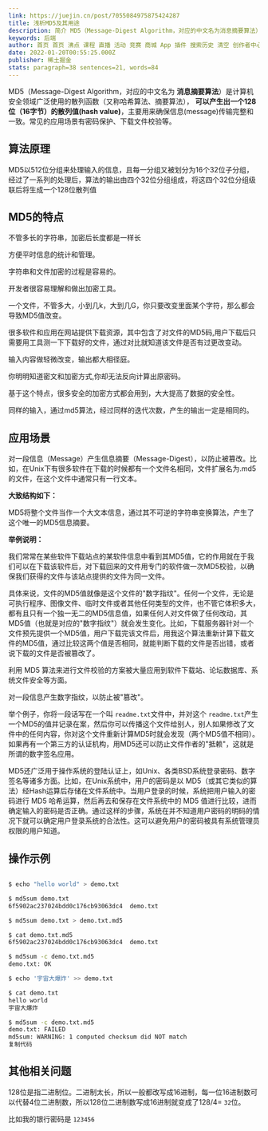 ```yaml
---
link: https://juejin.cn/post/7055084975875424287
title: 浅析MD5及其用途
description: 简介 MD5（Message-Digest Algorithm，对应的中文名为消息摘要算法）是计算机安全领域广泛使用的散列函
keywords: 后端
author: 首页 首页 沸点 课程 直播 活动 竞赛 商城 App 插件 搜索历史 清空 创作者中心 写文章 发沸点 写笔记 写代码 草稿箱 创作灵感 查看更多 会员 登录 注册
date: 2022-01-20T00:55:25.000Z
publisher: 稀土掘金
stats: paragraph=38 sentences=21, words=84
---
```

MD5（Message-Digest Algorithm，对应的中文名为 **消息摘要算法**）是计算机安全领域广泛使用的散列函数（又称哈希算法、摘要算法）， **可以产生出一个128位（16字节）的散列值(hash value)**，主要用来确保信息(message)传输完整和一致。常见的应用场景有密码保护、下载文件校验等。

## 算法原理

MD5以512位分组来处理输入的信息，且每一分组又被划分为16个32位子分组，经过了一系列的处理后，算法的输出由四个32位分组组成，将这四个32位分组级联后将生成一个128位散列值

## MD5的特点

不管多长的字符串，加密后长度都是一样长

方便平时信息的统计和管理。

字符串和文件加密的过程是容易的。

开发者很容易理解和做出加密工具。

一个文件，不管多大，小到几k，大到几G，你只要改变里面某个字符，那么都会导致MD5值改变。

很多软件和应用在网站提供下载资源，其中包含了对文件的MD5码,用户下载后只需要用工具测一下下载好的文件，通过对比就知道该文件是否有过更改变动。

输入内容做轻微改变，输出都大相径庭。

你明明知道密文和加密方式,你却无法反向计算出原密码。

基于这个特点，很多安全的加密方式都会用到，大大提高了数据的安全性。

同样的输入，通过md5算法，经过同样的迭代次数，产生的输出一定是相同的。

## 应用场景

对一段信息（Message）产生信息摘要（Message-Digest），以防止被篡改。比如，在Unix下有很多软件在下载的时候都有一个文件名相同，文件扩展名为.md5的文件，在这个文件中通常只有一行文本。

**大致结构如下：**

MD5将整个文件当作一个大文本信息，通过其不可逆的字符串变换算法，产生了这个唯一的MD5信息摘要。

**举例说明：**

我们常常在某些软件下载站点的某软件信息中看到其MD5值，它的作用就在于我们可以在下载该软件后，对下载回来的文件用专门的软件做一次MD5校验，以确保我们获得的文件与该站点提供的文件为同一文件。

具体来说，文件的MD5值就像是这个文件的"数字指纹"。任何一个文件，无论是可执行程序、图像文件、临时文件或者其他任何类型的文件，也不管它体积多大，都有且只有一个独一无二的MD5信息值，如果任何人对文件做了任何改动，其MD5值（也就是对应的"数字指纹"）就会发生变化。比如，下载服务器针对一个文件预先提供一个MD5值，用户下载完该文件后，用我这个算法重新计算下载文件的MD5值，通过比较这两个值是否相同，就能判断下载的文件是否出错，或者说下载的文件是否被篡改了。

利用 MD5 算法来进行文件校验的方案被大量应用到软件下载站、论坛数据库、系统文件安全等方面。

对一段信息产生数字指纹，以防止被"篡改"。

举个例子，你将一段话写在一个叫 `readme.txt`文件中，并对这个 `readme.txt`产生一个MD5的值并记录在案，然后你可以传播这个文件给别人，别人如果修改了文件中的任何内容，你对这个文件重新计算MD5时就会发现（两个MD5值不相同）。如果再有一个第三方的认证机构，用MD5还可以防止文件作者的"抵赖"，这就是所谓的数字签名应用。

MD5还广泛用于操作系统的登陆认证上，如Unix、各类BSD系统登录密码、数字签名等诸多方面。比如，在Unix系统中，用户的密码是以 MD5（或其它类似的算法）经Hash运算后存储在文件系统中。当用户登录的时候，系统把用户输入的密码进行 MD5 哈希运算，然后再去和保存在文件系统中的 MD5 值进行比较，进而确定输入的密码是否正确。通过这样的步骤，系统在并不知道用户密码的明码的情况下就可以确定用户登录系统的合法性。这可以避免用户的密码被具有系统管理员权限的用户知道。

## 操作示例

```bash

$ echo "hello world" > demo.txt

$ md5sum demo.txt
6f5902ac237024bdd0c176cb93063dc4  demo.txt

$ md5sum demo.txt > demo.txt.md5

$ cat demo.txt.md5
6f5902ac237024bdd0c176cb93063dc4  demo.txt

$ md5sum -c demo.txt.md5
demo.txt: OK

$ echo '宇宙大爆炸' >> demo.txt

$ cat demo.txt
hello world
宇宙大爆炸

$ md5sum -c demo.txt.md5
demo.txt: FAILED
md5sum: WARNING: 1 computed checksum did NOT match
复制代码
```

## 其他相关问题

128位是指二进制位。二进制太长，所以一般都改写成16进制，每一位16进制数可以代替4位二进制数，所以128位二进制数写成16进制就变成了128/4= `32`位。

比如我的银行密码是 `123456`
